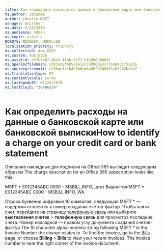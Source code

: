```yaml
---
title: Как определить расходы на данные о банковской карте или банковской выписки
ms.author: cmcatee
author: cmcatee-MSFT
manager: mnirkhe
ms.date: 2/28/2018
ms.audience: Admin
ms.topic: article
ROBOTS: NOINDEX, NOFOLLOW
localization_priority: Priority
ms.collection: Adm_O365
ms.custom: Adm_O365
ms.assetid: db7b34b7-0843-4f4b-9222-bfb998b860df
ms.openlocfilehash: 5bb5632fb0578613cc9d96663c776de93c752016
ms.sourcegitcommit: e2864efcfb493b6e46b662b746661a61232bdba7
ms.translationtype: MT
ms.contentlocale: ru-RU
ms.lasthandoff: 01/24/2019
ms.locfileid: "29486824"
---
```

# <a name="how-to-identify-a-charge-on-your-credit-card-or-bank-statement"></a><span data-ttu-id="9436f-102">Как определить расходы на данные о банковской карте или банковской выписки</span><span class="sxs-lookup"><span data-stu-id="9436f-102">How to identify a charge on your credit card or bank statement</span></span>

<span data-ttu-id="9436f-103">Описание накладных для подписки на Office 365 выглядит следующим образом:</span><span class="sxs-lookup"><span data-stu-id="9436f-103">The charge description for an Office 365 subscription looks like this:</span></span>
  
<span data-ttu-id="9436f-104">MSFT \* E012345ABC 0000 - MSBILL.INFO, штат Вашингтон</span><span class="sxs-lookup"><span data-stu-id="9436f-104">MSFT \* E012345ABC 0000 - MSBILL.INFO, WA</span></span>
  
<span data-ttu-id="9436f-p101">Строка буквенно цифровые 10 символов, следующая MSFT \* — издержки относятся к номер создания счетов-фактур. Чтобы найти счет, перейдите на страницу [телефонную связь](https://go.microsoft.com/fwlink/p/?linkid=848039) или выберите **выставления счетов** \> **телефонную связь** для просмотра последние счета. Номер накладной — правом углу документа создания счетов-фактур.</span><span class="sxs-lookup"><span data-stu-id="9436f-p101">The 10 character alpha-numeric string following MSFT \* is the Invoice Number the charge relates to. To find the invoice, go to the [Bills](https://go.microsoft.com/fwlink/p/?linkid=848039) page, or choose **Billing** \> **Bills** to view your recent invoices. The invoice number is near the right corner of the invoice document.</span></span> 
  

